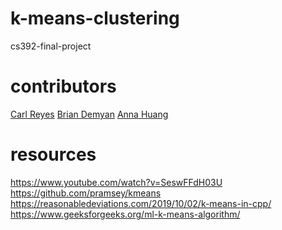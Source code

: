 # k-means-clustering
cs392-final-project

# contributors
[Carl Reyes](https://github.com/reyesc02)
[Brian Demyan]()
[Anna Huang]()

# resources
https://www.youtube.com/watch?v=SeswFFdH03U
https://github.com/pramsey/kmeans
https://reasonabledeviations.com/2019/10/02/k-means-in-cpp/
https://www.geeksforgeeks.org/ml-k-means-algorithm/
